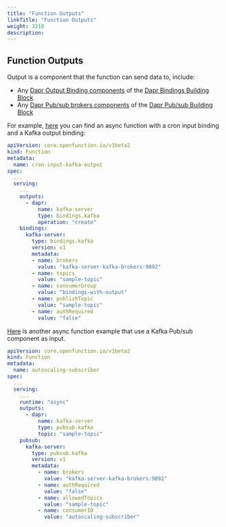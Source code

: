 ```yaml
---
title: "Function Outputs"
linkTitle: "Function Outputs"
weight: 3210
description: 
---
```


## Function Outputs

Output is a component that the function can send data to, include:

- Any [Dapr Output Binding components](https://docs.dapr.io/reference/components-reference/supported-bindings/) of the [Dapr Bindings Building Block](https://docs.dapr.io/developing-applications/building-blocks/bindings/bindings-overview/)
- Any [Dapr Pub/sub brokers components](https://docs.dapr.io/reference/components-reference/supported-pubsub/) of the [Dapr Pub/sub Building Block](https://docs.dapr.io/developing-applications/building-blocks/pubsub/pubsub-overview/)

For example, [here](https://github.com/OpenFunction/samples/blob/main/functions/async/bindings/cron-input-kafka-output) you can find an async function with a cron input binding and a Kafka output binding:

```yaml
apiVersion: core.openfunction.io/v1beta2
kind: Function
metadata:
  name: cron-input-kafka-output
spec:
  ...
  serving:
    ...
    outputs:
      - dapr:
          name: kafka-server
          type: bindings.kafka
          operation: "create"
    bindings:
      kafka-server:
        type: bindings.kafka
        version: v1
        metadata:
        - name: brokers
          value: "kafka-server-kafka-brokers:9092"
        - name: topics
          value: "sample-topic"
        - name: consumerGroup
          value: "bindings-with-output"
        - name: publishTopic
          value: "sample-topic"
        - name: authRequired
          value: "false"
```

[Here](https://github.com/OpenFunction/samples/tree/main/functions/async/pubsub/subscriber) is another async function example that use a Kafka Pub/sub component as input.

```yaml
apiVersion: core.openfunction.io/v1beta2
kind: Function
metadata:
  name: autoscaling-subscriber
spec:
  ...
  serving:
    ...
    runtime: "async"
    outputs:
      - dapr:
          name: kafka-server
          type: pubsub.kafka
          topic: "sample-topic"
    pubsub:
      kafka-server:
        type: pubsub.kafka
        version: v1
        metadata:
          - name: brokers
            value: "kafka-server-kafka-brokers:9092"
          - name: authRequired
            value: "false"
          - name: allowedTopics
            value: "sample-topic"
          - name: consumerID
            value: "autoscaling-subscriber"
```
